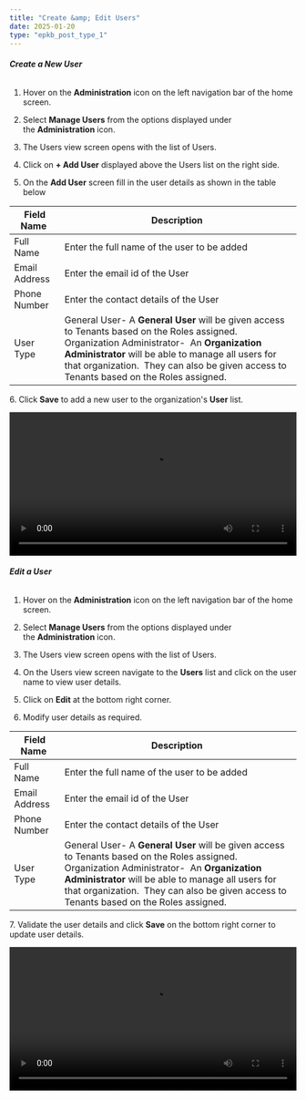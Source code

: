 ```yaml
---
title: "Create &amp; Edit Users"
date: 2025-01-20
type: "epkb_post_type_1"
---
```


###### **Create a New User**

1. Hover on the **Administration** icon on the left navigation bar of the home screen.

2. Select **Manage Users** from the options displayed under the **Administration** icon. 

3. The Users view screen opens with the list of Users. 

4. Click on **\+ Add User** displayed above the Users list on the right side. 

5. On the **Add User** screen fill in the user details as shown in the table below  
    

| **Field Name**  | **Description**  |
| --- | --- |
| Full Name  | Enter the full name of the user to be added |
| Email Address | Enter the email id of the User |
| Phone Number  | Enter the contact details of the User |
| User Type  | General User- A **General User** will be given access to Tenants based on the Roles assigned. Organization Administrator-    An **Organization Administrator** will be able to manage all users for that organization.  They can also be given access to Tenants based on the Roles assigned. |

6\. Click **Save** to add a new user to the organization's **User** list.

<video width="100%" height="auto" controls>
  <source src="./video-CreateandEdituser/CreateUser.mp4" type="video/mp4" />
</video>

###### **Edit a User**

1. Hover on the **Administration** icon on the left navigation bar of the home screen.

2. Select **Manage Users** from the options displayed under the **Administration** icon. 

3. The Users view screen opens with the list of Users. 

7. On the Users view screen navigate to the **Users** list and click on the user name to view user details. 

9. Click on **Edit** at the bottom right corner.

11. Modify user details as required.  
    

| **Field Name**  | **Description**  |
| --- | --- |
| Full Name  | Enter the full name of the user to be added |
| Email Address | Enter the email id of the User |
| Phone Number  | Enter the contact details of the User |
| User Type  | General User- A **General User** will be given access to Tenants based on the Roles assigned.   Organization Administrator-  An **Organization Administrator** will be able to manage all users for that organization.  They can also be given access to Tenants based on the Roles assigned. |

7\. Validate the user details and click **Save** on the bottom right corner to update user details.

<video width="100%" height="auto" controls>
  <source src="./video-CreateandEdituser/EditUser.mp4" type="video/mp4" />
</video>
